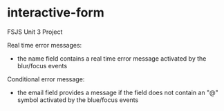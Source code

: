 # interactive-form
 FSJS Unit 3 Project

Real time error messages:
- the name field contains a real time error message activated by the blur/focus events


Conditional error message: 
- the email field provides a message if the field does not contain an "@" symbol activated by the blue/focus events